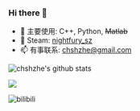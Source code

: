 ### Hi there 👋

<!--
**chshzhe/chshzhe** is a ✨ _special_ ✨ repository because its `README.md` (this file) appears on your GitHub profile.

Here are some ideas to get you started:

- 🔭 I’m currently working on ...
- 🌱 I’m currently learning ...
- 👯 I’m looking to collaborate on ...
- 🤔 I’m looking for help with ...
- 💬 Ask me about ...
- 📫 How to reach me: ...
- 😄 Pronouns: ...
- ⚡ Fun fact: ...
-->


- 🔭 主要使用: C++, Python, ~~Matlab~~
- 👯 Steam: [nightfury_sz](https://steamcommunity.com/profiles/76561199016700633/)
- 📫 有事联系: chshzhe@gmail.com


![chshzhe's github stats](https://github-readme-stats.vercel.app/api?username=chshzhe&show_icons=true&theme=dark&count_private=true)

![](https://github-readme-stats.vercel.app/api/top-langs/?username=chshzhe&theme=dark&layout=compact&)

<!--
<img src="https://visitor-badge.glitch.me/badge?page_id=Github主页地址&right_color=red" />
-->

<!--
[![Readme Card](https://github-readme-stats.vercel.app/api/pin/?username=chshzhe&repo=Indecipherable-Watermark)](https://github.com/chshzhe/Indecipherable-Watermark)
-->

![bilibili](https://stats.justsong.cn/api/bilibili/?id=323768891&theme=dark)

